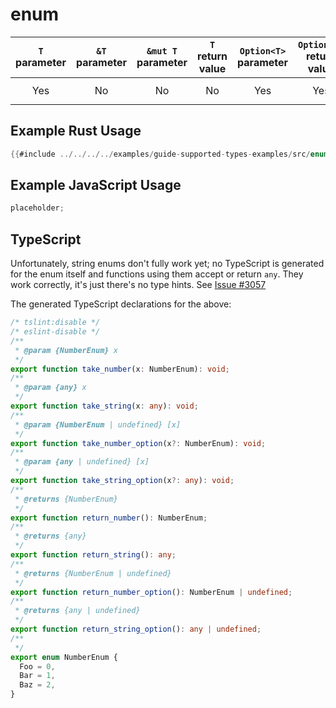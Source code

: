 # enum

| `T` parameter | `&T` parameter | `&mut T` parameter | `T` return value | `Option<T>` parameter | `Option<T>` return value | JavaScript representation |
| :-----------: | :------------: | :----------------: | :--------------: | :-------------------: | :----------------------: | :-----------------------: |
|      Yes      |       No       |         No         |        No        |          Yes          |           Yes            |   `string` or `number`    |

## Example Rust Usage

```rust
{{#include ../../../../examples/guide-supported-types-examples/src/enum.rs}}
```

## Example JavaScript Usage

```js
placeholder;
```

## TypeScript

Unfortunately, string enums don't fully work yet; no TypeScript is generated for the enum itself and functions using them accept or return `any`.
They work correctly, it's just there's no type hints.
See [Issue #3057](https://github.com/rustwasm/wasm-bindgen/issues/3057)

The generated TypeScript declarations for the above:

<!-- remember to keep this up to date! copy enum.rs (above) into the lib.rs file a new wasm-bindgen crate; use `wasm-pack build`; then copy pkg/testcrate.d.ts. also ran it through a formatter. -->

```ts
/* tslint:disable */
/* eslint-disable */
/**
 * @param {NumberEnum} x
 */
export function take_number(x: NumberEnum): void;
/**
 * @param {any} x
 */
export function take_string(x: any): void;
/**
 * @param {NumberEnum | undefined} [x]
 */
export function take_number_option(x?: NumberEnum): void;
/**
 * @param {any | undefined} [x]
 */
export function take_string_option(x?: any): void;
/**
 * @returns {NumberEnum}
 */
export function return_number(): NumberEnum;
/**
 * @returns {any}
 */
export function return_string(): any;
/**
 * @returns {NumberEnum | undefined}
 */
export function return_number_option(): NumberEnum | undefined;
/**
 * @returns {any | undefined}
 */
export function return_string_option(): any | undefined;
/**
 */
export enum NumberEnum {
  Foo = 0,
  Bar = 1,
  Baz = 2,
}
```
